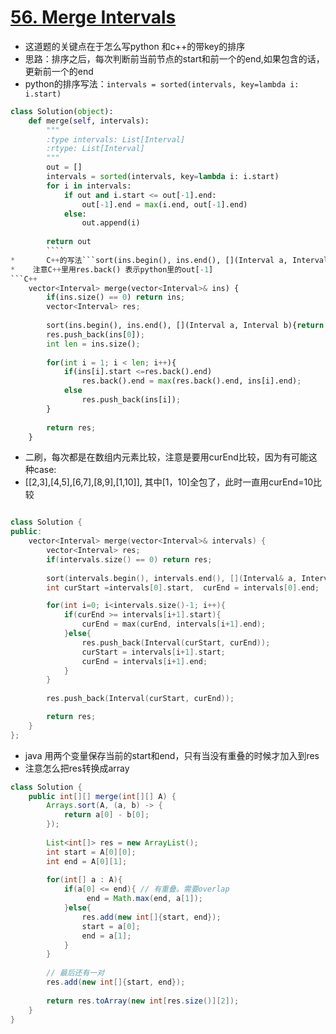 # [56. Merge Intervals](https://leetcode.com/problems/merge-intervals/#/solutions)
* 这道题的关键点在于怎么写python 和c++的带key的排序
* 思路：排序之后，每次判断前当前节点的start和前一个的end,如果包含的话，更新前一个的end
*  python的排序写法：```intervals = sorted(intervals, key=lambda i: i.start)```


```python
class Solution(object):
    def merge(self, intervals):
        """
        :type intervals: List[Interval]
        :rtype: List[Interval]
        """
        out = []
        intervals = sorted(intervals, key=lambda i: i.start)
        for i in intervals:
            if out and i.start <= out[-1].end:
                out[-1].end = max(i.end, out[-1].end)
            else:
                out.append(i)
        
        return out
		````
* 		C++的写法```sort(ins.begin(), ins.end(), [](Interval a, Interval b){return a.start < b.start;});```
* 	 注意C++里用res.back() 表示python里的out[-1]
```C++
    vector<Interval> merge(vector<Interval>& ins) {
        if(ins.size() == 0) return ins;
        vector<Interval> res;
        
        sort(ins.begin(), ins.end(), [](Interval a, Interval b){return a.start < b.start;});
        res.push_back(ins[0]);
        int len = ins.size();
        
        for(int i = 1; i < len; i++){
            if(ins[i].start <=res.back().end)
                res.back().end = max(res.back().end, ins[i].end);
            else
                res.push_back(ins[i]);
        }
        
        return res;
    }
```

*  二刷，每次都是在数组内元素比较，注意是要用curEnd比较，因为有可能这种case:
*  [[2,3],[4,5],[6,7],[8,9],[1,10]], 其中[1，10]全包了，此时一直用curEnd=10比较

```c++

class Solution {
public:
    vector<Interval> merge(vector<Interval>& intervals) {
        vector<Interval> res;
        if(intervals.size() == 0) return res;
        
        sort(intervals.begin(), intervals.end(), [](Interval& a, Interval&b){ return (a.start < b.start) || (a.start == b.start && a.end < b.end) ;});
        int curStart =intervals[0].start,  curEnd = intervals[0].end;

        for(int i=0; i<intervals.size()-1; i++){
        	if(curEnd >= intervals[i+1].start){
        		curEnd = max(curEnd, intervals[i+1].end);
        	}else{
                res.push_back(Interval(curStart, curEnd));
                curStart = intervals[i+1].start;
                curEnd = intervals[i+1].end;
            }  	
        }
        
        res.push_back(Interval(curStart, curEnd));

        return res;
    }
};
```


* java 用两个变量保存当前的start和end，只有当没有重叠的时候才加入到res
* 注意怎么把res转换成array

```java
class Solution {
    public int[][] merge(int[][] A) {
        Arrays.sort(A, (a, b) -> {
            return a[0] - b[0];
        });
        
        List<int[]> res = new ArrayList();
        int start = A[0][0];
        int end = A[0][1];
        
        for(int[] a : A){
            if(a[0] <= end){ // 有重叠。需要overlap
                 end = Math.max(end, a[1]);
            }else{
                res.add(new int[]{start, end});
                start = a[0];
                end = a[1];
            }
        }
        
        // 最后还有一对
        res.add(new int[]{start, end});
        
        return res.toArray(new int[res.size()][2]);
    }
}

```
